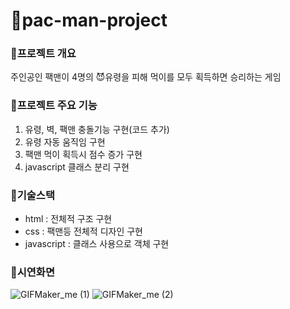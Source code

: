 # 📌pac-man-project

### 🤖프로젝트 개요
주인공인 팩맨이 4명의 😈유령을 피해 먹이를 모두 획득하면 승리하는 게임

### 🤖프로젝트 주요 기능
1. 유령, 벽, 팩맨 충돌기능 구현(코드 추가)
2. 유령 자동 움직임 구현
3. 팩맨 먹이 획득시 점수 증가 구현
4. javascript 클래스 분리 구현 

### 🤖기술스택
- html : 전체적 구조 구현
- css : 팩맨등 전체적 디자인 구현
- javascript : 클래스 사용으로 객체 구현

### 🤖시연화면
![GIFMaker_me (1)](https://github.com/lukejihwan/pac-man-project/assets/111648451/f60e8945-c865-4f29-a00a-5b3d0de1539c)
![GIFMaker_me (2)](https://github.com/lukejihwan/pac-man-project/assets/111648451/99f5eb6d-b2d5-46d4-a80a-479f4efe1f08)



